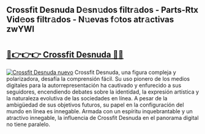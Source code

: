 ## Crossfit Desnuda D𝚎sn𝚞dos filtr𝚊dos - Parts-Rtx Vid𝚎os filtr𝚊dos - N𝚞evas f𝚘tos atr𝚊ctivas zwYWl

# <h2><a href="http://mb47euh.tromn.icu/?c=Crossfit+Desnuda">🔗👉👉👉 Crossfit Desnuda 🔗🔗</a></h2>

[![Crossfit Desnuda nuevo](https://i.imgur.com/pEAQMta.gif)](http://mb47euh.tromn.icu/?c=Crossfit+Desnuda)
Crossfit Desnuda, una figura compleja y polarizadora, desafía la comprensión fácil. Su uso pionero de los medios digitales para la autorrepresentación ha cautivado y enfurecido a sus seguidores, encendiendo debates sobre la identidad, la expresión artística y la naturaleza evolutiva de las sociedades en línea. A pesar de la ambigüedad de sus objetivos futuros, su papel en la configuración del mundo en línea es innegable. Armada con un espíritu inquebrantable y un atractivo innegable, la influencia de Crossfit Desnuda en el panorama digital no tiene paralelo.
